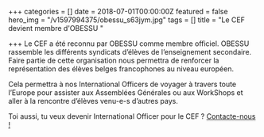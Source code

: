 +++
categories = []
date = 2018-07-01T00:00:00Z
featured = false
hero_img = "/v1597994375/obessu_s63jym.jpg"
tags = []
title = "Le CEF devient membre d'OBESSU "

+++
Le CEF a été reconnu par OBESSU comme membre officiel. OBESSU rassemble les différents syndicats d’élèves de l’enseignement secondaire. Faire partie de cette organisation nous permettra de renforcer la représentation des élèves belges francophones au niveau européen. 

Cela permettra à nos International Officers de voyager à travers toute l’Europe pour assister aux Assemblées Générales ou aux WorkShops et aller à la rencontre d’élèves venu-e-s d’autres pays.

Toi aussi, tu veux devenir International Officer pour le CEF ? [Contacte-nous ! ](/contact/)